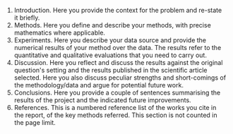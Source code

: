 1. Introduction. Here you provide the context for the problem and re-state it briefly.
2. Methods. Here you define and describe your methods, with precise mathematics where applicable.
3. Experiments. Here you describe your data source and provide the numerical results of your method over the data. The results refer to the quantitative and qualitative evaluations that you need to carry out.
4. Discussion. Here you reflect and discuss the results against the original question's setting and the results published in the scientific article selected. Here you also discuss peculiar strengths and short-comings of the methodology/data and argue for potential future work.
5. Conclusions. Here you provide a couple of sentences summarising the results of the project and the indicated future improvements.
6. References. This is a numbered reference list of the works you cite in the report, of the key methods referred. This section is not counted in the page limit.